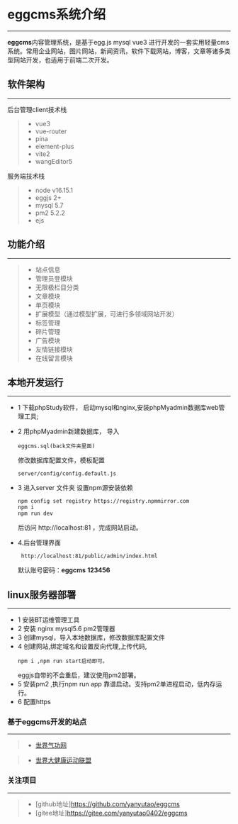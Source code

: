 # eggcms系统介绍
------
 **eggcms**内容管理系统，是基于egg.js mysql vue3 进行开发的一套实用轻量cms系统。常用企业网站，图片网站，新闻资讯，软件下载网站，博客，文章等诸多类型网站开发，也适用于前端二次开发。


## 软件架构
------
后台管理client技术栈
  > * vue3 
  > * vue-router
  > * pina 
  > * element-plus 
  > * vite2
  > * wangEditor5

服务端技术栈
  > * node v16.15.1
  > * eggjs 2+
  > * mysql 5.7
  > * pm2 5.2.2
  > * ejs

## 功能介绍
------
> * 站点信息
> * 管理员登模块
> * 无限极栏目分类
> * 文章模块
> * 单页模块
> * 扩展模型（通过模型扩展，可进行多领域网站开发）
> * 标签管理
> * 碎片管理
> * 广告模块
> * 友情链接模块
> * 在线留言模块


## 本地开发运行
------
* 1 下载phpStudy软件，
    启动mysql和nginx,安装phpMyadmin数据库web管理工具;
* 2 用phpMyadmin新建数据库，
    导入
    ```
    eggcms.sql(back文件夹里面)
    ```
    修改数据库配置文件，模板配置 
    ```
    server/config/config.default.js
    ```
* 3 进入server 文件夹
    设置npm源安装依赖
    ```
    npm config set registry https://registry.npmmirror.com
    npm i 
    npm run dev 
    ```
    后访问 http://localhost:81 ，完成网站启动。

*  4.后台管理界面  
   ```
    http://localhost:81/public/admin/index.html 
    ```
   默认账号密码：**eggcms**  **123456**




## linux服务器部署
------
* 1 安装BT运维管理工具
* 2 安装 nginx mysql5.6  pm2管理器 
* 3 创建mysql，导入本地数据库，修改数据库配置文件
* 4 创建网站,绑定域名和设置反向代理,上传代码,
    ```
    npm i ,npm run start启动即可。
    ```
  eggjs自带的不会重启，建议使用pm2部署。
* 5 安装pm2 ,执行npm run app 靠谱启动。支持pm2单进程启动，低内存运行。
* 6 配置https


### 基于eggcms开发的站点
------
> * [世界气功网](http://www.shijieqigong.com/)

> * [世界大健康运动联盟](http://www.worldhealthgames.com/)


### 关注项目
------
> * [github地址]https://github.com/yanyutao/eggcms
> * [gitee地址]https://gitee.com/yanyutao0402/eggcms



